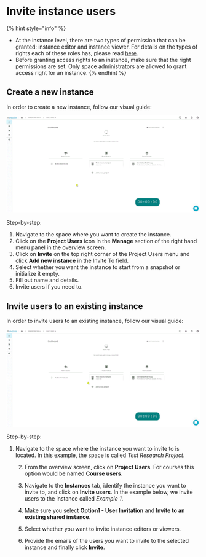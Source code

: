 # Invite instance users

{% hint style="info" %}
* At the instance level, there are two types of permission that can be granted: instance editor and instance viewer. For details on the types of rights each of these roles has, please read [here](../../our-features/data-organization/instances.md).
* Before granting access rights to an instance, make sure that the right permissions are set. Only space administrators are allowed to grant access right for an instance.
{% endhint %}

## **Create a new instance**

In order to create a new instance, follow our visual guide:

![Creating a new instance](../../.gitbook/assets/create_instance_ed%20%281%29.gif)

Step-by-step:

1. Navigate to the space where you want to create the instance.
2. Click on the **Project Users** icon in the **Manage** section of the right hand menu panel in the overview screen.
3. Click on **Invite** on the top right corner of the Project Users menu and click **Add new instance** in the Invite To field.
4. Select whether you want the instance to start from a snapshot or initialize it empty.
5. Fill out name and details.
6. Invite users if you need to.

## **Invite users to an existing instance**

   In order to invite users to an existing instance, follow our visual guide:

![Inviting users to an existing instance](../../.gitbook/assets/invite_to_instance_ed.gif)

 Step-by-step:

1. Navigate to the space where the instance you want to invite to is located. In this example, the space is called _Test Research Project_.

    2. From the overview screen, click on **Project Users**. For courses this option would be named **Course users.**

    3. Navigate to the **Instances** tab, identify the instance you want to invite to, and click on **Invite users**. In the example below, we invite users to the instance called _Example 1_.

    4. Make sure you select **Option1 - User Invitation** and **Invite to an existing shared instance**.

    5. Select whether you want to invite instance editors or viewers.

    5. Provide the emails of the users you want to invite to the selected instance and finally click **Invite**.

#### 

